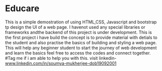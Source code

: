 # Educare
This is a simple demostration of using HTML,CSS, Javascript and bootstrap tp design the UI of a web page. I havenot used any special libraries or frameworks andthe backend of this project is under development.
This is the first project i have build the concept is to provide material with detials to the student and also practise the basics of building and styling a web page.
This will help any beginner student to start the journey of web development and learn the basics feel free to access the codes and connect together. #Tag me if i am able to help you with this. 
visit linkedin- www.linkedin.com/in/soumya-mukherjee-dob19092001
